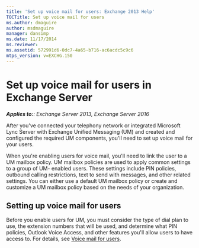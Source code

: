 ```yaml
---
title: 'Set up voice mail for users: Exchange 2013 Help'
TOCTitle: Set up voice mail for users
ms.author: dmaguire
author: msdmaguire
manager: dansimp
ms.date: 11/17/2014
ms.reviewer: 
ms.assetid: 572991d6-0dc7-4a65-b716-ac6acdc5c9c6
mtps_version: v=EXCHG.150
---
```


# Set up voice mail for users in Exchange Server

_**Applies to:**: Exchange Server 2013, Exchange Server 2016_

After you've connected your telephony network or integrated Microsoft Lync Server with Exchange Unified Messaging (UM) and created and configured the required UM components, you'll need to set up voice mail for your users.

 When you're enabling users for voice mail, you'll need to link the user to a UM mailbox policy. UM mailbox policies are used to apply common settings to a group of UM- enabled users. These settings include PIN policies, outbound calling restrictions, text to send with messages, and other related settings. You can either use a default UM mailbox policy or create and customize a UM mailbox policy based on the needs of your organization.

## Setting up voice mail for users

Before you enable users for UM, you must consider the type of dial plan to use, the extension numbers that will be used, and determine what PIN policies, Outlook Voice Access, and other features you'll allow users to have access to. For details, see [Voice mail for users](voice-mail-for-users-exchange-2013-help.md).
